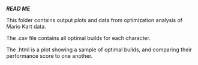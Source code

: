 ***READ ME***

This folder contains output plots and data from optimization analysis of Mario Kart data. 

The .csv file contains all optimal builds for each character. 

The .html is a plot showing a sample of optimal builds, and comparing their performance score to one another. 